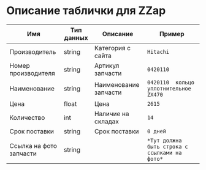 # Описание таблички для ZZap
Имя | Тип данных | Описание | Пример
--- | --- | --- | ---
Производитель | string | Категория с сайта | `Hitachi`
Номер производителя | string | Артикул запчасти | `0420110`
Наименование | string | Наименование запчасти | `0420110  кольцо уплотнительное  ZX470`
Цена | float | Цена | `2615`
Количество | int | Наличие на складах | `14`
Срок поставки | string | Срок поставки | `0 дней`
Ссылка на фото запчасти | string | | `*Тут должна быть строка с ссылками на фото*`
